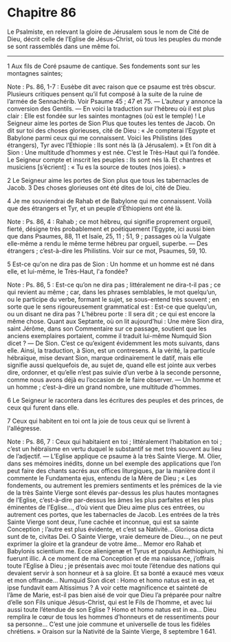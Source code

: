 # Chapitre 86

Le Psalmiste, en relevant la gloire de Jérusalem sous le nom de Cité de Dieu, décrit celle de l’Eglise de Jésus-Christ, où tous les peuples du monde se sont rassemblés dans une même foi.

***

1 Aux fils de Coré psaume de cantique. Ses fondements sont sur les montagnes saintes;

<span class="bible-note">Note : </span> Ps. 86, 1-7 : Eusèbe dit avec raison que ce psaume est très obscur. Plusieurs critiques pensent qu’il fut composé à la suite de la ruine de l’armée de Sennachérib. Voir Psaume 45 ; 47 et 75. ― L’auteur y annonce la conversion des Gentils. ― En voici la traduction sur l’hébreu où il est plus clair :
Elle est fondée sur les saintes montagnes (où est le temple) !
Le Seigneur aime les portes de Sion
Plus que toutes les tentes de Jacob.
On dit sur toi des choses glorieuses, cité de Dieu :
« Je compterai l’Egypte et Babylone parmi ceux qui me connaissent.
Voici les Philistins (des étrangers), Tyr avec l’Ethiopie :
Ils sont nés là (à Jérusalem). »
Et l’on dit à Sion :
Une multitude d’hommes y est née.
C’est le Très-Haut qui l’a fondée.
Le Seigneur compte et inscrit les peuples :
Ils sont nés là.
Et chantres et musiciens [s’écrient] :
« Tu es la source de toutes (nos joies). »


2 Le Seigneur aime les portes de Sion plus que tous les tabernacles de Jacob. 3 Des choses glorieuses ont été dites de loi, cité de Dieu.


4 Je me souviendrai de Rahab et de Babylone qui me connaissent. Voilà que des étrangers et Tyr, et un peuple d'Éthiopiens ont été là.

<span class="bible-note">Note : </span> Ps. 86, 4 : Rahab ; ce mot hébreu, qui signifie proprement orgueil, fierté, désigne très probablement et poétiquement l’Egypte, ici aussi bien que dans Psaumes, 88, 11 et Isaïe, 25, 11 ; 51, 9 ; passages où la Vulgate elle-même a rendu le même terme hébreu par orgueil, superbe. ― Des étrangers ; c’est-à-dire les Philistins. Voir sur ce mot, Psaumes, 59, 10.

5 Est-ce qu'on ne dira pas de Sion : Un homme et un homme est né dans elle, et lui-même, le Très-Haut, l'a fondée?

<span class="bible-note">Note : </span> Ps. 86, 5 : Est-ce qu’on ne dira pas ; littéralement ne dira-t-il pas ; ce qui revient au même ; car, dans les phrases semblables, le mot quelqu’un, ou le participe du verbe, formant le sujet, se sous-entend très souvent ; en sorte que le sens rigoureusement grammatical est : Est-ce que quelqu’un, ou un disant ne dira pas ? L’hébreu porte : Il sera dit ; ce qui est encore la même chose. Quant aux Septante, où on lit aujourd’hui : Une mère Sion dira, saint Jérôme, dans son Commentaire sur ce passage, soutient que les anciens exemplaires portaient, comme il traduit lui-même Numquid Sion dicet ? ― De Sion. C’est ce qu’exigent évidemment les mots suivants, dans elle. Ainsi, la traduction, à Sion, est un contresens. A la vérité, la particule hébraïque, mise devant Sion, marque ordinairement le datif, mais elle signifie aussi quelquefois de, au sujet de, quand elle est jointe aux verbes dire, ordonner, et qu’elle n’est pas suivie d’un verbe à la seconde personne, comme nous avons déjà eu l’occasion de le faire
observer. ― Un homme et un homme ; c’est-à-dire un grand nombre, une multitude d’hommes.

6 Le Seigneur le racontera dans les écritures des peuples et des princes, de ceux qui furent dans elle.


7 Ceux qui habitent en toi ont la joie de tous ceux qui se livrent à l'allégresse.

<span class="bible-note">Note : </span> Ps. 86, 7 : Ceux qui habitaient en toi ; littéralement l’habitation en toi ; c’est un hébraïsme en vertu duquel le substantif se met très souvent au lieu de l’adjectif. ― L’Eglise applique ce psaume à la très Sainte Vierge. M. Olier, dans ses mémoires inédits, donne un bel exemple des applications que l’on peut faire des chants sacrés aux offices liturgiques, par la manière dont il commente le Fundamenta ejus, entendu de la Mère de Dieu ; « Les fondements, ou autrement les premiers sentiments et les prémices de la vie de la très Sainte Vierge sont élevés par-dessus les plus hautes montagnes de l’Eglise, c’est-à-dire par-dessus les âmes les plus parfaites et les plus éminentes de l’Eglise…, d’où vient que Dieu aime plus ces entrées, ou autrement ces portes, que les tabernacles de Jacob. Les entrées de la très Sainte Vierge sont deux, l’une cachée et inconnue, qui est sa sainte Conception ; l’autre est plus évidente, et c’est sa Nativité… Gloriosa dicta sunt de te, civitas Dei. O Sainte Vierge, vraie
demeure de Dieu…, on ne peut exprimer la gloire et la grandeur de votre âme… Memor ero Rahab et Babylonis scientium me. Ecce alienigenæ et Tyrus et populus Aethiopium, hi fuerunt illic. A ce moment de ma Conception et de ma naissance, j’offrais toute l’Eglise à Dieu ; je présentais avec moi toute l’étendue des nations qui devaient servir à son honneur et à sa gloire. Et sa bonté a exaucé mes vœux et mon offrande… Numquid Sion dicet : Homo et homo natus est in ea, et ipse fundavit eam Altissimus ? A voir cette magnificence et sainteté de l’âme de Marie, est-il pas bien aisé de voir que Dieu l’a préparée pour naître d’elle son Fils unique Jésus-Christ, qui est le Fils de l’homme, et avec lui aussi toute l’étendue de son Eglise ? Homo et homo natus est in ea… Dieu remplira le cœur de tous les hommes d’honneurs et de ressentiments pour sa personne… C’est une joie commune et universelle de tous les fidèles chrétiens. » Oraison sur la Nativité de la Sainte Vierge, 8 septembre 1 641.

